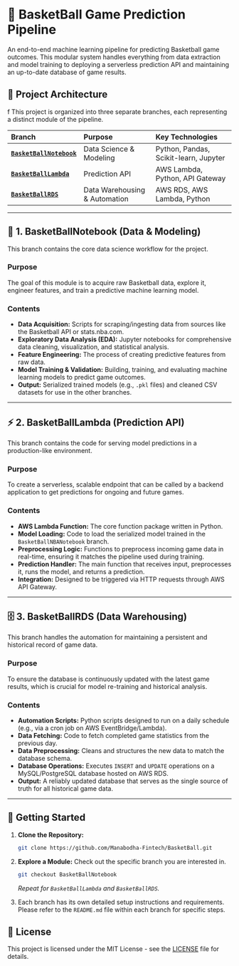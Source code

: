# 🏀 BasketBall Game Prediction Pipeline

An end-to-end machine learning pipeline for predicting Basketball game outcomes. This modular system handles everything from data extraction and model training to deploying a serverless prediction API and maintaining an up-to-date database of game results.

## 📁 Project Architecture
f
This project is organized into three separate branches, each representing a distinct module of the pipeline.

| Branch | Purpose | Key Technologies |
| :--- | :--- | :--- |
| [**`BasketBallNotebook`**](https://github.com/Manabodha-Fintech/BasketBall/BasketBallNotebook) | Data Science & Modeling | Python, Pandas, Scikit-learn, Jupyter |
| [**`BasketBallLambda`**](https://github.com/Manabodha-Fintech/BasketBall/BasketBallLambda) | Prediction API | AWS Lambda, Python, API Gateway |
| [**`BasketBallRDS`**](https://github.com/Manabodha-Fintech/BasketBall/BasketBallRDS) | Data Warehousing & Automation | AWS RDS, AWS Lambda, Python |

---

## 🧪 1. BasketBallNotebook (Data & Modeling)

This branch contains the core data science workflow for the project.

### Purpose
The goal of this module is to acquire raw Basketball data, explore it, engineer features, and train a predictive machine learning model.

### Contents
*   **Data Acquisition:** Scripts for scraping/ingesting data from sources like the Basketball API or stats.nba.com.
*   **Exploratory Data Analysis (EDA):** Jupyter notebooks for comprehensive data cleaning, visualization, and statistical analysis.
*   **Feature Engineering:** The process of creating predictive features from raw data.
*   **Model Training & Validation:** Building, training, and evaluating machine learning models to predict game outcomes.
*   **Output:** Serialized trained models (e.g., `.pkl` files) and cleaned CSV datasets for use in the other branches.

---

## ⚡ 2. BasketBallLambda (Prediction API)

This branch contains the code for serving model predictions in a production-like environment.

### Purpose
To create a serverless, scalable endpoint that can be called by a backend application to get predictions for ongoing and future games.

### Contents
*   **AWS Lambda Function:** The core function package written in Python.
*   **Model Loading:** Code to load the serialized model trained in the `BasketBallNBANotebook` branch.
*   **Preprocessing Logic:** Functions to preprocess incoming game data in real-time, ensuring it matches the pipeline used during training.
*   **Prediction Handler:** The main function that receives input, preprocesses it, runs the model, and returns a prediction.
*   **Integration:** Designed to be triggered via HTTP requests through AWS API Gateway.

---

## 🗄️ 3. BasketBallRDS (Data Warehousing)

This branch handles the automation for maintaining a persistent and historical record of game data.

### Purpose
To ensure the database is continuously updated with the latest game results, which is crucial for model re-training and historical analysis.

### Contents
*   **Automation Scripts:** Python scripts designed to run on a daily schedule (e.g., via a cron job on AWS EventBridge/Lambda).
*   **Data Fetching:** Code to fetch completed game statistics from the previous day.
*   **Data Preprocessing:** Cleans and structures the new data to match the database schema.
*   **Database Operations:** Executes `INSERT` and `UPDATE` operations on a MySQL/PostgreSQL database hosted on AWS RDS.
*   **Output:** A reliably updated database that serves as the single source of truth for all historical game data.

---

## 🚀 Getting Started

1.  **Clone the Repository:**
    ```bash
    git clone https://github.com/Manabodha-Fintech/BasketBall.git
    ```

2.  **Explore a Module:** Check out the specific branch you are interested in.
    ```bash
    git checkout BasketBallNotebook
    ```
    *Repeat for `BasketBallLambda` and `BasketBallRDS`.*

3.  Each branch has its own detailed setup instructions and requirements. Please refer to the `README.md` file within each branch for specific steps.

## 📝 License

This project is licensed under the MIT License - see the [LICENSE](LICENSE) file for details.
